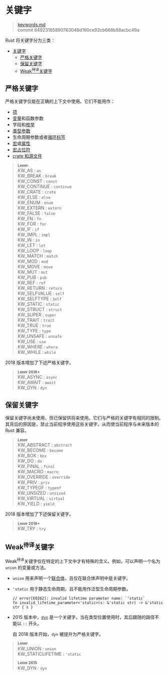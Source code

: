 # 关键字

> [keywords.md](https://github.com/rust-lang/reference/blob/master/src/keywords.md)
> <br />
> commit 64923185890763048d190ce92cb668b58acbc49a

Rust 将关键字分为三类：

- [关键字](#%e5%85%b3%e9%94%ae%e5%ad%97)
  - [严格关键字](#%e4%b8%a5%e6%a0%bc%e5%85%b3%e9%94%ae%e5%ad%97)
  - [保留关键字](#%e4%bf%9d%e7%95%99%e5%85%b3%e9%94%ae%e5%ad%97)
  - [Weak<sup>待译</sup>关键字](#weaksup%e5%be%85%e8%af%91sup%e5%85%b3%e9%94%ae%e5%ad%97)

## 严格关键字

严格关键字仅能在正确的上下文中使用。它们不能用作：

* [项][Items]
* [变量][Variables]和函数参数
* 字段和[枚举][enumerations]
* [类型参数][Type parameters]
* 生命周期参数或者[循环标签][loop labels]
* [宏][Macros]或[属性][attributes]
* [宏占位符][Macro placeholders]
* [crate 和源文件][Crates]

> **<sup>Lexer:<sup>**\
> KW_AS             : `as`\
> KW_BREAK          : `break`\
> KW_CONST          : `const`\
> KW_CONTINUE       : `continue`\
> KW_CRATE          : `crate`\
> KW_ELSE           : `else`\
> KW_ENUM           : `enum`\
> KW_EXTERN         : `extern`\
> KW_FALSE          : `false`\
> KW_FN             : `fn`\
> KW_FOR            : `for`\
> KW_IF             : `if`\
> KW_IMPL           : `impl`\
> KW_IN             : `in`\
> KW_LET            : `let`\
> KW_LOOP           : `loop`\
> KW_MATCH          : `match`\
> KW_MOD            : `mod`\
> KW_MOVE           : `move`\
> KW_MUT            : `mut`\
> KW_PUB            : `pub`\
> KW_REF            : `ref`\
> KW_RETURN         : `return`\
> KW_SELFVALUE      : `self`\
> KW_SELFTYPE       : `Self`\
> KW_STATIC         : `static`\
> KW_STRUCT         : `struct`\
> KW_SUPER          : `super`\
> KW_TRAIT          : `trait`\
> KW_TRUE           : `true`\
> KW_TYPE           : `type`\
> KW_UNSAFE         : `unsafe`\
> KW_USE            : `use`\
> KW_WHERE          : `where`\
> KW_WHILE          : `while`

2018 版本增加了下述严格关键字。

> **<sup>Lexer 2018+</sup>**\
> KW_ASYNC          : `async`\
> KW_AWAIT          : `await`\
> KW_DYN            : `dyn`

## 保留关键字

保留关键字尚未使用，但已保留供将来使用。它们与严格的关键字有相同的限制。其背后的原因是，禁止当前程序使用这些关键字，从而使当前程序与未来版本的 Rust 兼容。

> **<sup>Lexer</sup>**\
> KW_ABSTRACT       : `abstract`\
> KW_BECOME         : `become`\
> KW_BOX            : `box`\
> KW_DO             : `do`\
> KW_FINAL          : `final`\
> KW_MACRO          : `macro`\
> KW_OVERRIDE       : `override`\
> KW_PRIV           : `priv`\
> KW_TYPEOF         : `typeof`\
> KW_UNSIZED        : `unsized`\
> KW_VIRTUAL        : `virtual`\
> KW_YIELD          : `yield`

2018 版本增加了下述保留关键字。

> **<sup>Lexer 2018+</sup>**\
> KW_TRY   : `try`

## Weak<sup>待译</sup>关键字

Weak<sup>待译</sup>关键字仅在特定的上下文中才有特殊的含义。例如，可以声明一个名为 `union` 的变量或方法。

* `union` 用来声明一个[联合体][union]，且仅在联合体声明中是关键字。 
* `'static` 用于静态生命周期，且不能用作泛型生命周期参数。

  ```compile_fail
  // error[E0262]: invalid lifetime parameter name: `'static`
  fn invalid_lifetime_parameter<'static>(s: &'static str) -> &'static str { s }
  ```
* 2015 版本中，[`dyn`] 是一个关键字，当在类型位置使用时，其后跟随的路径不能以 `::` 开头。

  自 2018 版本开始，`dyn` 被提升为严格关键字。

> **<sup>Lexer</sup>**\
> KW_UNION          : `union`\
> KW_STATICLIFETIME : `'static`
>
> **<sup>Lexer 2015</sup>**\
> KW_DYN            : `dyn`

[items]: items.md
[Variables]: variables.md
[Type parameters]: types/parameters.md
[loop labels]: expressions/loop-expr.md#loop-labels
[Macros]: macros.md
[attributes]: attributes.md
[Macro placeholders]: macros-by-example.md
[Crates]: crates-and-source-files.md
[union]: items/unions.md
[enumerations]: items/enumerations.md
[`dyn`]: types/trait-object.md
